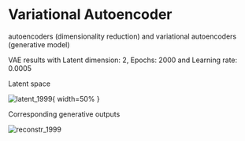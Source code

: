 # Variational Autoencoder
 autoencoders (dimensionality reduction) and variational autoencoders (generative model)
 
VAE results with Latent dimension: 2, Epochs: 2000 and Learning rate: 0.0005

Latent space

![latent_1999](https://user-images.githubusercontent.com/55184529/64687519-3d11e080-d4bd-11e9-8ca9-437907f35328.png){ width=50% }

Corresponding generative outputs

![reconstr_1999](https://user-images.githubusercontent.com/55184529/64687521-3d11e080-d4bd-11e9-8398-b9118d76d8f1.png)
